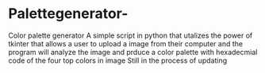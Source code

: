 # Palettegenerator-
Color palette generator 
A simple script in python that utalizes the power of tkinter that allows a user to upload a image from their computer and the program will analyze the image and prduce a color palette with hexadecmial code of the four top colors in image
Still in the process of updating
